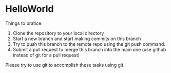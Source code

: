 # HelloWorld


Things to pratice:
1) Clone the repository to your local directory
2) Start a new branch and start making commits on this branch
3) Try to push this branch to the remote repo using the git push command.
4) Submit a pull request to merge this branch into the main one (use github instead of git for a pull request)

Please try to use git to accomplish these tasks using git.
